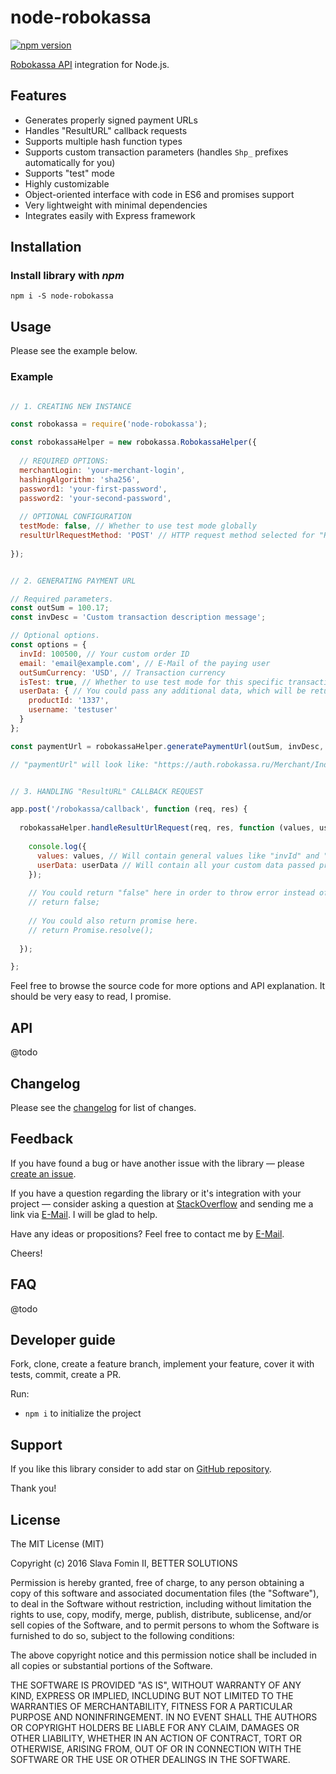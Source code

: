 
# node-robokassa

[![npm version](https://badge.fury.io/js/node-robokassa.svg)](http://badge.fury.io/js/node-robokassa)

[Robokassa API](http://docs.robokassa.ru/) integration for Node.js.


## Features

- Generates properly signed payment URLs
- Handles "ResultURL" callback requests
- Supports multiple hash function types
- Supports custom transaction parameters (handles `Shp_` prefixes automatically for you)
- Supports "test" mode
- Highly customizable
- Object-oriented interface with code in ES6 and promises support
- Very lightweight with minimal dependencies
- Integrates easily with Express framework


## Installation

### Install library with *npm*

`npm i -S node-robokassa`


## Usage

Please see the example below.

### Example

```js

// 1. CREATING NEW INSTANCE

const robokassa = require('node-robokassa');

const robokassaHelper = new robokassa.RobokassaHelper({
  
  // REQUIRED OPTIONS:
  merchantLogin: 'your-merchant-login',
  hashingAlgorithm: 'sha256',
  password1: 'your-first-password',
  password2: 'your-second-password',
  
  // OPTIONAL CONFIGURATION
  testMode: false, // Whether to use test mode globally
  resultUrlRequestMethod: 'POST' // HTTP request method selected for "ResultURL" requests
  
});


// 2. GENERATING PAYMENT URL

// Required parameters.
const outSum = 100.17;
const invDesc = 'Custom transaction description message';

// Optional options.
const options = {
  invId: 100500, // Your custom order ID
  email: 'email@example.com', // E-Mail of the paying user
  outSumCurrency: 'USD', // Transaction currency
  isTest: true, // Whether to use test mode for this specific transaction
  userData: { // You could pass any additional data, which will be returned to you later on
    productId: '1337',
    username: 'testuser'
  }
};

const paymentUrl = robokassaHelper.generatePaymentUrl(outSum, invDesc, options);

// "paymentUrl" will look like: "https://auth.robokassa.ru/Merchant/Index.aspx..."


// 3. HANDLING "ResultURL" CALLBACK REQUEST

app.post('/robokassa/callback', function (req, res) {
                                
  robokassaHelper.handleResultUrlRequest(req, res, function (values, userData) {
    
    console.log({
      values: values, // Will contain general values like "invId" and "outSum"
      userData: userData // Will contain all your custom data passed previously, e.g.: "productId"
    });
    
    // You could return "false" here in order to throw error instead of success to Robokassa.
    // return false;
    
    // You could also return promise here.
    // return Promise.resolve();
    
  });

};

```

Feel free to browse the source code for more options and API explanation.
It should be very easy to read, I promise.


## API

@todo


## Changelog

Please see the [changelog][changelog] for list of changes.


## Feedback

If you have found a bug or have another issue with the library —
please [create an issue][new-issue].

If you have a question regarding the library or it's integration with your project —
consider asking a question at [StackOverflow][so-ask] and sending me a
link via [E-Mail][email]. I will be glad to help.

Have any ideas or propositions? Feel free to contact me by [E-Mail][email].

Cheers!


## FAQ

@todo


## Developer guide

Fork, clone, create a feature branch, implement your feature, cover it with tests, commit, create a PR.

Run:

- `npm i` to initialize the project


## Support

If you like this library consider to add star on [GitHub repository][repo-gh].

Thank you!


## License

The MIT License (MIT)

Copyright (c) 2016 Slava Fomin II, BETTER SOLUTIONS

Permission is hereby granted, free of charge, to any person obtaining a copy
of this software and associated documentation files (the "Software"), to deal
in the Software without restriction, including without limitation the rights
to use, copy, modify, merge, publish, distribute, sublicense, and/or sell
copies of the Software, and to permit persons to whom the Software is
furnished to do so, subject to the following conditions:

The above copyright notice and this permission notice shall be included in
all copies or substantial portions of the Software.

THE SOFTWARE IS PROVIDED "AS IS", WITHOUT WARRANTY OF ANY KIND, EXPRESS OR
IMPLIED, INCLUDING BUT NOT LIMITED TO THE WARRANTIES OF MERCHANTABILITY,
FITNESS FOR A PARTICULAR PURPOSE AND NONINFRINGEMENT. IN NO EVENT SHALL THE
AUTHORS OR COPYRIGHT HOLDERS BE LIABLE FOR ANY CLAIM, DAMAGES OR OTHER
LIABILITY, WHETHER IN AN ACTION OF CONTRACT, TORT OR OTHERWISE, ARISING FROM,
OUT OF OR IN CONNECTION WITH THE SOFTWARE OR THE USE OR OTHER DEALINGS IN
THE SOFTWARE.

  [changelog]: changelog.md
  [so-ask]:    http://stackoverflow.com/questions/ask?tags=node.js,javascript
  [email]:     mailto:s.fomin@betsol.ru
  [new-issue]: https://github.com/betsol/node-robokassa/issues/new
  [repo-gh]:   https://github.com/betsol/node-robokassa
